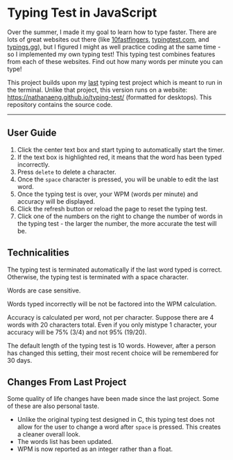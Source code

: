 # Typing Test in JavaScript
Over the summer, I made it my goal to learn how to type faster. There are lots of great websites out there (like [10fastfingers](https://10fastfingers.com/), [typingtest.com](https://www.typingtest.com/), and [typings.gg](https://typings.gg/)), but I figured I might as well practice coding at the same time - so I implemented my own typing test! This typing test combines features from each of these websites. Find out how many words per minute you can type!

This project builds upon my [last](https://github.com/nathanaeng/typing-test-CLI) typing test project which is meant to run in the terminal. Unlike that project, this version runs on a website: https://nathanaeng.github.io/typing-test/ (formatted for desktops). This repository contains the source code.

----
## User Guide
1. Click the center text box and start typing to automatically start the timer.
2. If the text box is highlighted red, it means that the word has been typed incorrectly.
3. Press `delete` to delete a character.
4. Once the `space` character is pressed, you will be unable to edit the last word.
5. Once the typing test is over, your WPM (words per minute) and accuracy will be displayed.
6. Click the refresh button or reload the page to reset the typing test.
7. Click one of the numbers on the right to change the number of words in the typing test - the larger the number, the more accurate the test will be.

## Technicalities
The typing test is terminated automatically if the last word typed is correct. Otherwise, the typing test is terminated with a space character.

Words are case sensitive.

Words typed incorrectly will be not be factored into the WPM calculation.

Accuracy is calculated per word, not per character. Suppose there are 4 words with 20 characters total. Even if you only mistype 1 character, your accuracy will be 75% (3/4) and not 95% (19/20).

The default length of the typing test is 10 words. However, after a person has changed this setting, their most recent choice will be remembered for 30 days.

## Changes From Last Project
Some quality of life changes have been made since the last project. Some of these are also personal taste.
- Unlike the original typing test designed in C, this typing test does not allow for the user to change a word after `space` is pressed. This creates a cleaner overall look.
- The words list has been updated.
- WPM is now reported as an integer rather than a float.

